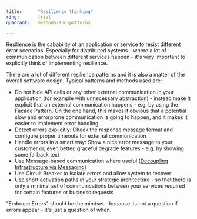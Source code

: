 ```yaml
---
title:      "Resilience thinking"
ring:       trial
quadrant:   methods-and-patterns

---
```



Resilience is the cabability of an application or service to resist different error scenarios. Especially for distributed systems - where a lot of communication between different services happen - it's very important to explicitly think of implementing resilience.

There are a lot of different resilience patterns and it is also a matter of the overall software design. Typical patterns and methods used are:

*   Do not hide API calls or any other external communication in your application (for example with unnecessary abstraction) - instead make it explicit that an external communication happens - e.g. by using the Facade Pattern. On the one hand, this makes it obvious that a potential slow and errorprone communication is going to happen, and it makes it easier to implement error handling.
*   Detect errors explicitly: Check the response message format and configure proper timeouts for external communication
*   Handle errors in a smart way: Show a nice error message to your customer or, even better, graceful degrade features - e.g. by showing some fallback text
*   Use Message-based communication where useful ([Decoupling Infrastructure via Messaging](/methods-and-patterns/decoupling-infrastructure-via-messaging.html))
*   Use Circuit Breaker to Isolate errors and allow system to recover
*   Use short activation paths in your strategic architecture - so that there is only a minimal set of communications between your services required for certain features or business requests

"Embrace Errors" should be the mindset - because its not a question if errors appear - it's just a question of when.